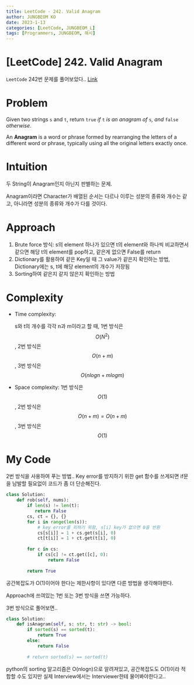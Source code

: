 ```yaml
---
title: LeetCode - 242. Valid Anagram
author: JUNGBEOM KO
date: 2023-1-13
categories: [LeetCode, JUNGBEOM_L]
tags: [Programmers, JUNGBEOM, 해시]
---
```


# [LeetCode] 242. Valid Anagram

`LeetCode` 242번 문제를 풀어보았다.. [Link](https://leetcode.com/problems/valid-anagram/description/)



# Problem

Given two strings `s` and `t`, return `true` *if* `t` *is an anagram of* `s`*, and* `false` *otherwise*.

An **Anagram** is a word or phrase formed by rearranging the letters of a different word or phrase, typically using all the original letters exactly once.



# Intuition

두 String이 Anagram인지 아닌지 판별하는 문제.

Anagram이라면 Character가 배열된 순서는 다르나 이루는 성분의 종류와 개수는 같고, 아니라면 성분의 종류와 개수가 다를 것이다.



# Approach

1. Brute force 방식: s의 element 하나가 있으면 t의 element와 하나씩 비교하면서 같으면 해당 t의 element를 pop하고, 같은게 없으면 False를 return
2. Dictionary를 활용하여 같은 Key일 때 그 value가 같은지 확인하는 방법, Dictionary에는 s, t에 해당 element의 개수가 저장됨
3. Sorting하여 같은지 같지 않은지 확인하는 방법



# Complexity
- Time complexity:

  s와 t의 개수를 각각 n과 m이라고 할 때, 1번 방식은 $$O(N^2)$$, 2번 방식은 $$O(n+m)$$, 3번 방식은 $$O(nlogn + mlogm)$$

- Space complexity:
  1번 방식은 $$O(1)$$, 2번 방식은 $$O(n+m) = O(n+m)$$, 3번 방식은 $$O(1)$$

  

# My Code

2번 방식을 사용하여 푸는 방법.. Key error를 방지하기 위한 get 함수를 쓰게되면 if문을 남발할 필요없이 코드가 좀 더 단순해진다.

```python
class Solution:
    def rob(self, nums):
        if len(s) != len(t):
           return False
        cs, ct = {}, {}
        for i in range(len(s)):
            # key error를 피하기 위함, s[i] key가 없으면 0을 반환
            cs[s[i]] = 1 + cs.get(s[i], 0)
            ct[t[i]] = 1 + ct.get(t[i], 0)
        
        for c in cs:
            if cs[c] != ct.get([c], 0):
                return False
        
        return True
```

공간복잡도가 O(1)이어야 한다는 제한사항이 있다면 다른 방법을 생각해야한다.

Approach에 쓰여있는 1번 또는 3번 방식을 쓰면 가능하다.

3번 방식으로 풀어보면..

```python
class Solution:
    def isAnagram(self, s: str, t: str) -> bool:
        if sorted(s) == sorted(t):
            return True
        else:
            return False
        
        # return sorted(s) == sorted(t)
```

python의 sorting 알고리즘은 O(nlogn)으로 알려져있고, 공간복잡도도 O(1)이라 적합할 수도 있지만 실제 Interview에서는 Interviewer한테 물어봐야한다고..
